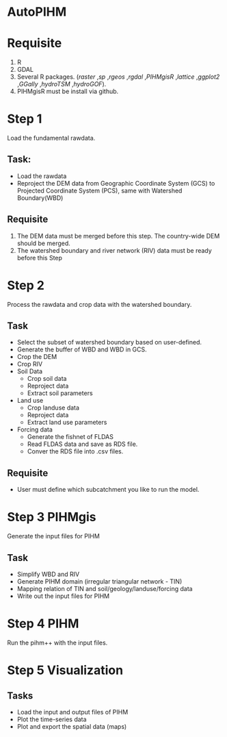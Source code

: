 # AutoPIHM

# Requisite
1. R 
2. GDAL
2. Several R packages. (*raster* ,*sp* ,*rgeos* ,*rgdal* ,*PIHMgisR* ,*lattice* ,*ggplot2* ,*GGally* ,*hydroTSM* ,*hydroGOF*). 
3. PIHMgisR must be install via github. 


# Step 1
Load the fundamental rawdata.
## Task:
- Load the rawdata
- Reproject the DEM data from Geographic Coordinate System (GCS) to Projected Coordinate System (PCS), same with Watershed Boundary(WBD)
## Requisite
1. The DEM data must be merged before this step. The country-wide DEM should be merged.
1. The watershed boundary and river network (RIV) data must be ready before this Step 

# Step 2

Process the rawdata and crop data with the watershed boundary.

## Task
* Select the subset of watershed boundary based on user-defined.
* Generate the buffer of WBD and WBD in GCS.
* Crop the DEM
* Crop RIV
* Soil Data
    - Crop soil data
    - Reproject data
    - Extract soil parameters
* Land use
    - Crop landuse data
    - Reproject data
    - Extract land use parameters
* Forcing data
    - Generate the fishnet of FLDAS
    - Read FLDAS data and save as RDS file.
    - Conver the RDS file into .csv files.

## Requisite
- User must define which subcatchment you like to run the model.

# Step 3 PIHMgis
Generate the input files for PIHM

## Task
* Simplify WBD and RIV
* Generate PIHM domain (irregular triangular network - TIN)
* Mapping relation of TIN and soil/geology/landuse/forcing data
* Write out the input files for PIHM

# Step 4 PIHM
Run the pihm++ with the input files.

# Step 5 Visualization
## Tasks
* Load the input and output files of PIHM
* Plot the time-series data
* Plot and export the spatial data (maps)